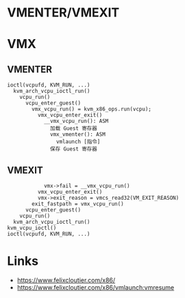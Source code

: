 VMENTER/VMEXIT
=================


# VMX


## VMENTER

```
ioctl(vcpufd, KVM_RUN, ...)
  kvm_arch_vcpu_ioctl_run()
    vcpu_run()
      vcpu_enter_guest()
        vmx_vcpu_run() = kvm_x86_ops.run(vcpu);
          vmx_vcpu_enter_exit()
            __vmx_vcpu_run(): ASM
              加载 Guest 寄存器
              vmx_vmenter(): ASM
                vmlaunch [指令]
              保存 Guest 寄存器
```

## VMEXIT

```
            vmx->fail = __vmx_vcpu_run()
          vmx_vcpu_enter_exit()
          vmx->exit_reason = vmcs_read32(VM_EXIT_REASON)
        exit_fastpath = vmx_vcpu_run()
      vcpu_enter_guest()
    vcpu_run()
  kvm_arch_vcpu_ioctl_run()
kvm_vcpu_ioctl()
ioctl(vcpufd, KVM_RUN, ...)
```


# Links

- https://www.felixcloutier.com/x86/
- https://www.felixcloutier.com/x86/vmlaunch:vmresume
